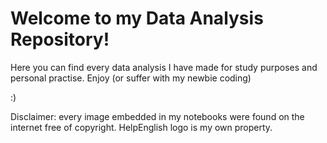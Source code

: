 # Welcome to my Data Analysis Repository!

Here you can find every data analysis I have made for study purposes and personal practise. 
Enjoy (or suffer with my newbie coding) 

:)




Disclaimer: every image embedded in my notebooks were found on the internet free of copyright. HelpEnglish logo is my own property.
